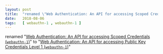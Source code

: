 ```yaml
---
layout: post
title:  "renamed \"Web Authentication: An API for accessing Scoped Credentials (webauthn-1)\" to \"Web Authentication: An API for accessing Public Key Credentials Level 1 (webauthn-1)\""
date:   2018-08-06
tags:   [ webauthn-1 , webauthn-1 ]
---
```


renamed "[Web Authentication: An API for accessing Scoped Credentials (`webauthn-1`)](/spec/webauthn-1)" to "[Web Authentication: An API for accessing Public Key Credentials Level 1 (`webauthn-1`)](/spec/webauthn-1)"

